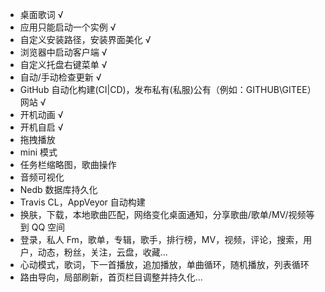 - 桌面歌词 √
- 应用只能启动一个实例 √
- 自定义安装路径，安装界面美化 √
- 浏览器中启动客户端 √
- 自定义托盘右键菜单 √
- 自动/手动检查更新 √
- GitHub 自动化构建(CI|CD)，发布私有(私服)公有（例如：GITHUB\GITEE）网站 √
- 开机动画 √
- 开机自启 √
- 拖拽播放
- mini 模式
- 任务栏缩略图，歌曲操作
- 音频可视化
- Nedb 数据库持久化
- Travis CL，AppVeyor 自动构建
- 换肤，下载，本地歌曲匹配，网络变化桌面通知，分享歌曲/歌单/MV/视频等到 QQ 空间
- 登录，私人 Fm，歌单，专辑，歌手，排行榜，MV，视频，评论，搜索，用户，动态，粉丝，关注，云盘，收藏...
- 心动模式，歌词，下一首播放，追加播放，单曲循环，随机播放，列表循环
- 路由导向，局部刷新，首页栏目调整并持久化...
